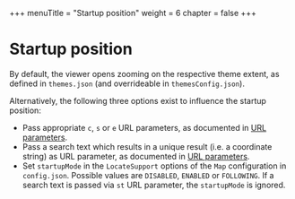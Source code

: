 +++
menuTitle = "Startup position"
weight = 6
chapter = false
+++
# Startup position

By default, the viewer opens zooming on the respective theme extent, as defined in `themes.json` (and overrideable in `themesConfig.json`).

Alternatively, the following three options exist to influence the startup position:

- Pass appropriate `c`, `s` or `e` URL parameters, as documented in [URL parameters](url_parameters.md).
- Pass a search text which results in a unique result (i.e. a coordinate string) as URL parameter, as documented in [URL parameters](url_parameters.md).
- Set `startupMode` in the `LocateSupport` options of the `Map` configuration in `config.json`. Possible values are `DISABLED`, `ENABLED` or `FOLLOWING`. If a search text is passed via `st` URL parameter, the `startupMode` is ignored.
